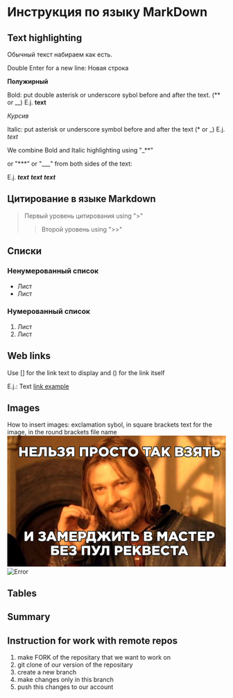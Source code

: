 # Инструкция по языку  MarkDown

## Text highlighting

Обычный текст набираем как есть. 

Double Enter for a new line:
Новая строка

**Полужирный**

Bold: put double asterisk or underscore sybol before and after the text. (** or __)
E.j. **text**

*Курсив* 

Italic: put asterisk or underscore symbol before and after the text (* or _)
E.j. *text*

We combine Bold and Italic highlighting using "_**" 

or "***" or "___" from both sides of the text: 

E.j. _**text**_
***text***
___text___


## Цитирование в языке Markdown
> Первый уровень цитирования using ">"
>> Второй уровень using ">>"

## Списки
### Ненумерованный список

* Лист
* Лист

### Нумерованный список

1. Лист
2. Лист

## Web links
Use [] for the link text to display and () for the link itself

E.j.:
Text [link example](http.example.com) 


## Images
How to insert images: exclamation sybol, in square brackets text for the image, in the round brackets file name
![Hello!](1.jpg)
![Error](1.png)


## Tables

## Summary

## Instruction for work with remote repos

1. make FORK of the repositary that we want to work on
2. git clone of our version of the repositary
3. create a new branch 
4. make changes only in this branch
5. push this changes to our account